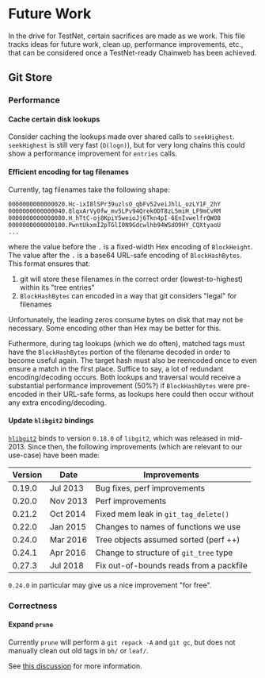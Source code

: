 # Future Work

In the drive for TestNet, certain sacrifices are made as we work. This file
tracks ideas for future work, clean up, performance improvements, etc., that can
be considered once a TestNet-ready Chainweb has been achieved.

## Git Store

### Performance

#### Cache certain disk lookups

Consider caching the lookups made over shared calls to `seekHighest`.
`seekHighest` is still very fast (`O(logn)`), but for very long chains this
could show a performance improvement for `entries` calls.

#### Efficient encoding for tag filenames

Currently, tag filenames take the following shape:

```
0000000000000020.Hc-ixI8lSPr39uzlsO_qbFv52veiJhlL_ozLY1F_2hY
0000000000000040.8lqxArVy0fw_mv5LPv94Qrek0DT8zL5miH_LF9mCvRM
0000000000000080.H_hTtC-oj8KpiY5weioJj6Tkn4pI-6EnIvwelfrQWO8
0000000000000100.PwntUkxmI2pTGlI0N9Gdcwlhb94WSdO9HY_CQXtyaoU
...
```

where the value before the `.` is a fixed-width Hex encoding of `BlockHeight`.
The value after the `.` is a base64 URL-safe encoding of `BlockHashBytes`. This
format ensures that:

1. git will store these filenames in the correct order (lowest-to-highest)
   within its "tree entries"
2. `BlockHashBytes` can encoded in a way that git considers "legal" for
   filenames

Unfortunately, the leading zeros consume bytes on disk that may not be
necessary. Some encoding other than Hex may be better for this.

Futhermore, during tag lookups (which we do often), matched tags must have the
`BlockHashBytes` portion of the filename decoded in order to become useful
again. The target hash must also be reencoded once to even ensure a match in the
first place. Suffice to say, a lot of redundant encoding/decoding occurs. Both
lookups and traversal would receive a substantial performance improvement (50%?)
if `BlockHashBytes` were pre-encoded in their URL-safe forms, as lookups here
could then occur without any extra encoding/decoding.

#### Update `hlibgit2` bindings

[`hlibgit2`](https://hackage.haskell.org/package/hlibgit2) binds to version
`0.18.0` of `libgit2`, which was released in mid-2013. Since then, the following
improvements (which are relevant to our use-case) have been made:

| Version | Date     | Improvements                            |
|---------|----------|-----------------------------------------|
|  0.19.0 | Jul 2013 | Bug fixes, perf improvements            |
|  0.20.0 | Nov 2013 | Perf improvements                       |
|  0.21.2 | Oct 2014 | Fixed mem leak in `git_tag_delete()`    |
|  0.22.0 | Jan 2015 | Changes to names of functions we use    |
|  0.24.0 | Mar 2016 | Tree objects assumed sorted (perf ++)   |
|  0.24.1 | Apr 2016 | Change to structure of `git_tree` type  |
|  0.27.3 | Jul 2018 | Fix out-of-bounds reads from a packfile |

`0.24.0` in particular may give us a nice improvement "for free".

### Correctness

#### Expand `prune`

Currently `prune` will perform a `git repack -A` and `git gc`, but does not
manually clean out old tags in `bh/` or `leaf/`.

See [this
discussion](https://github.com/kadena-io/chainweb/pull/201#discussion_r252262465)
for more information.

